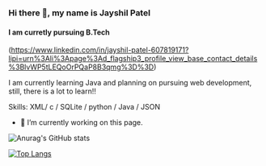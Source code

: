 ### Hi there 👋, my name is Jayshil Patel
#### I am curretly pursuing B.Tech 
(https://www.linkedin.com/in/jayshil-patel-607819171?lipi=urn%3Ali%3Apage%3Ad_flagship3_profile_view_base_contact_details%3BlvWP5tLEQoOrPQaP8B3qmg%3D%3D)

I am currently learning Java and planning on pursuing web development, still, there is a lot to learn!!

Skills: XML/ c / SQLite / python / Java / JSON

- 🔭 I’m currently working on this page. 






![Anurag's GitHub stats](https://github-readme-stats.vercel.app/api?username=Jayshil-Patel&show_icons=true&theme=synthwave)


[![Top Langs](https://github-readme-stats.vercel.app/api/top-langs/?username=Jayshil-Patel)](https://github.com/anuraghazra/github-readme-stats)
